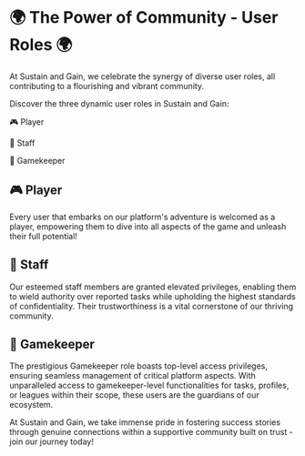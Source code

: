 # 🌍 The Power of Community - User Roles 🌍

At Sustain and Gain, we celebrate the synergy of diverse user roles, all contributing to a flourishing and vibrant community.

Discover the three dynamic user roles in Sustain and Gain:

🎮 Player

🌟 Staff

🎩 Gamekeeper

## 🎮 Player

Every user that embarks on our platform's adventure is welcomed as a player, empowering them to dive into all aspects of the game and unleash their full potential!

## 🌟 Staff

Our esteemed staff members are granted elevated privileges, enabling them to wield authority over reported tasks while upholding the highest standards of confidentiality. Their trustworthiness is a vital cornerstone of our thriving community.

## 🎩 Gamekeeper

The prestigious Gamekeeper role boasts top-level access privileges, ensuring seamless management of critical platform aspects. With unparalleled access to gamekeeper-level functionalities for tasks, profiles, or leagues within their scope, these users are the guardians of our ecosystem.

At Sustain and Gain, we take immense pride in fostering success stories through genuine connections within a supportive community built on trust - join our journey today!

